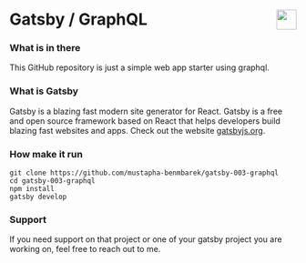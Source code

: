 # Gatsby / GraphQL <img valign="bottom" align="right" height="35px" widht="35px" src="https://www.gatsbyjs.org/gatsby-monogram.svg" />

### What is in there
This GitHub repository is just a simple web app starter using graphql.


### What is Gatsby
Gatsby is a blazing fast modern site generator for React. Gatsby is a free and open source framework based on React that helps developers build blazing fast websites and apps. Check out the website [gatsbyjs.org](https://gatsbyjs.org).


### How make it run
```
git clone https://github.com/mustapha-benmbarek/gatsby-003-graphql
cd gatsby-003-graphql
npm install 
gatsby develop
```

### Support
If you need support on that project or one of your gatsby project you are working on, feel free to reach out to me.
